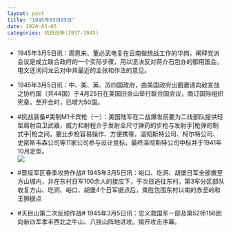```yaml
---
layout: post
title: "1945年03月05日"
date: 2020-03-05
categories: 抗日战争(1937-1945)
---
```


<meta name="referrer" content="no-referrer" />

- 1945年3月5日讯：周恩来、董必武电复在云南做统战工作的华岗，阐释党派会议是成立联合政府的一个实际步骤，用以坚决反对蒋介石包办的御用国会。电文还询问龙云对中共最近的主张和作法的意见。 

- 1945年3月5日讯：中、美、英、苏四国政府，由美国政府出面邀请向敌宣战之协约国（共44国）于4月25日在美国旧金山举行联合国会议，商订国际组织宪章。至开会时，已增为50国。 

- #抗战装备#美制M1卡宾枪（一）：美国陆军在二战爆发前要为二线部队提供轻型肩射自卫武器，威力和射程介于发射全尺寸弹药的步枪与发射手|枪弹的制式手|枪之间，要比步枪容易操作、方便携带。温彻斯特公司、柯尔特公司、史密斯韦森公司等11家公司参与设计竞标，最终温彻斯特公司中标并于1941年10月定型。 <br/><img src="https://wx4.sinaimg.cn/large/aca367d8ly1gcitkriq65j20d60g2402.jpg" />

- #晋绥军区春季攻势作战# 1945年3月5日讯：峪口、圪洞、胡堡日军全部撤至方山城内，并在东村日军100余人的接应下，于次日逃往东村。第3军分区部队收复方山、圪洞、峪口、胡堡4个日军据点后，乘胜包围东村以南的赤坚岭和王狮据点 

- #天目山第二次反顽作战# 1945年3月5日讯：忠义救国军一部及第52师156团向新四军孝丰西北之牛山、八挂山阵地进攻。揭开攻击序幕。 

